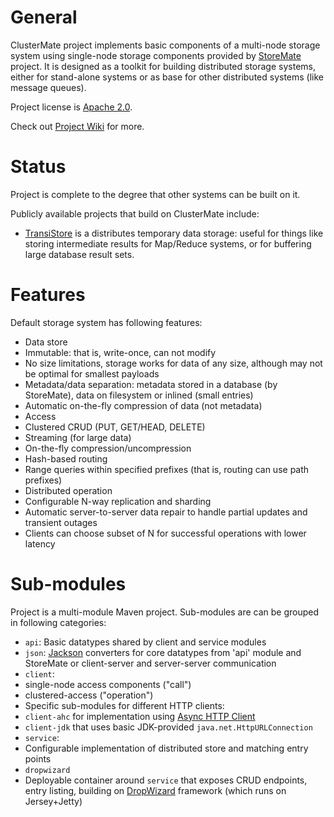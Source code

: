 # General

ClusterMate project implements basic components of a multi-node storage system
using single-node storage components provided by
[StoreMate](https://github.com/cowtowncoder/StoreMate) project.
It is designed as a toolkit for building distributed storage systems, either for stand-alone systems or as base for other distributed systems (like message queues).

Project license is [Apache 2.0](http://www.apache.org/licenses/LICENSE-2.0.html).

Check out [Project Wiki](http://github.com/cowtowncoder/ClusterMate/wiki) for more.

# Status

Project is complete to the degree that other systems can be built on it.

Publicly available projects that build on ClusterMate include:

* [TransiStore](https://github.com/FasterXML/TransiStore) is a distributes temporary data storage: useful for things like storing intermediate results for Map/Reduce systems, or for buffering large database result sets.

# Features

Default storage system has following features:

* Data store
 * Immutable: that is, write-once, can not modify
 * No size limitations, storage works for data of any size, although may not be optimal for smallest payloads
 * Metadata/data separation: metadata stored in a database (by StoreMate), data on filesystem or inlined (small entries)
 * Automatic on-the-fly compression of data (not metadata)
* Access
 * Clustered CRUD (PUT, GET/HEAD, DELETE)
 * Streaming (for large data)
 * On-the-fly compression/uncompression
 * Hash-based routing
 * Range queries within specified prefixes (that is, routing can use path prefixes)
* Distributed operation
 * Configurable N-way replication and sharding
 * Automatic server-to-server data repair to handle partial updates and transient outages
 * Clients can choose subset of N for successful operations with lower latency

# Sub-modules

Project is a multi-module Maven project.
Sub-modules are can be grouped in following categories:

* `api`: Basic datatypes shared by client and service modules
* `json`: [Jackson](https://github.com/FasterXML/jackson-databind) converters for core datatypes from 'api' module and StoreMate
or client-server and server-server communication
* `client`:
 * single-node access components ("call")
 * clustered-access ("operation")
 * Specific sub-modules for different HTTP clients:
  * `client-ahc` for implementation using [Async HTTP Client](https://github.com/AsyncHttpClient/async-http-client)
 * `client-jdk` that uses basic JDK-provided `java.net.HttpURLConnection`
* `service`:
 * Configurable implementation of distributed store and matching entry points
* `dropwizard`
 * Deployable container around `service` that exposes CRUD endpoints, entry listing, building on [DropWizard](https://github.com/codahale/dropwizard) framework (which runs on Jersey+Jetty)


